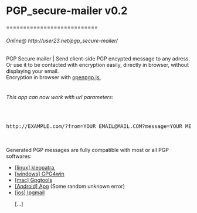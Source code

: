 <h1>PGP_secure-mailer v0.2</h1>
===========================

<h6>Online@ http://user23.net/pgp_secure-mailer/</h6>

 PGP Secure mailer |  Send client-side PGP encypted message to any adress.<br>
 Or use it to be contacted with encryption easily, directly in browser, without displaying your email.<br>
 Encryption in browser with <a href='https://github.com/openpgpjs/openpgpjs'>openpgp.js.</a><br>
<br>
<h6>This app can now work with url parameters:</h6><br>
<PRE>http://EXAMPLE.com/?from=YOUR EMAIL@MAIL.COM?message=YOUR MESSAGE YOU CAN USE EMPTY CHARACTER&subject=MESSAGE SUBJECT, WILL BE CLEARTEXT IN FINAL MESSAGE&to=DESTINARY@MAIL.COM&public_key=-----BEGIN PGP PUBLIC KEY BLOCK-----Version: GnuPG v2.0.22 (GNU/Linux)mQINBFQUEk4BEADlTt69kc4PMme(........)9jucEcolm=kE+5-----END PGP PUBLIC KEY BLOCK-----&send_now=NO</PRE>
<br>
<br>
 Generated PGP messages are fully compatible with most or all PGP softwares:<br>
 <ul>
 <li><a href="http://www.kde.org/applications/utilities/kleopatra/">[linux] kleopatra</a>, <br>
 <li><a href="http://www.gpg4win.org">[windows] GPG4win</a><br>
 <li><a href="https://gpgtools.org/">[mac] Gpgtools</a><br>
 <li><a href="https://play.google.com/store/apps/details?id=org.thialfihar.android.apg">[Android] Apg</a> (Some random unknown error)<br>
 <li><a href="https://ipgmail.com/">[ios] Ipgmail</a><br>
 
 [...]
 
 
 

